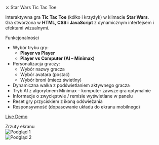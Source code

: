 ⚔️ Star Wars Tic Tac Toe  

Interaktywna gra **Tic Tac Toe** (kółko i krzyżyk) w klimacie **Star Wars**.  
Gra stworzona w **HTML, CSS i JavaScript** z dynamicznym interfejsem i efektami wizualnymi.  

Funkcjonalności  
- Wybór trybu gry:  
  - **Player vs Player**  
  - **Player vs Computer (AI – Minimax)**  
- Personalizacja graczy:  
  - Wybór nazwy gracza  
  - Wybór avatara (postać)  
  - Wybór broni (miecz świetlny)  
- Dynamiczna walka z podświetlaniem aktywnego gracza  
- Tryb AI z algorytmem Minimax – komputer zawsze gra optymalnie  
- Informacje o zwycięstwie / remisie wyświetlane w panelu  
- Reset gry przyciskiem z ikoną odświeżania  
- Responsywność (dopasowanie układu do ekranu mobilnego)  

[Live Demo](https://kjama01.github.io/TicTacToe/)  

Zrzuty ekranu  
![Podgląd 1](https://i.imgur.com/JTB1aAH.jpeg)  
![Podgląd 2](https://i.imgur.com/rUvZ6EO.jpeg)  
